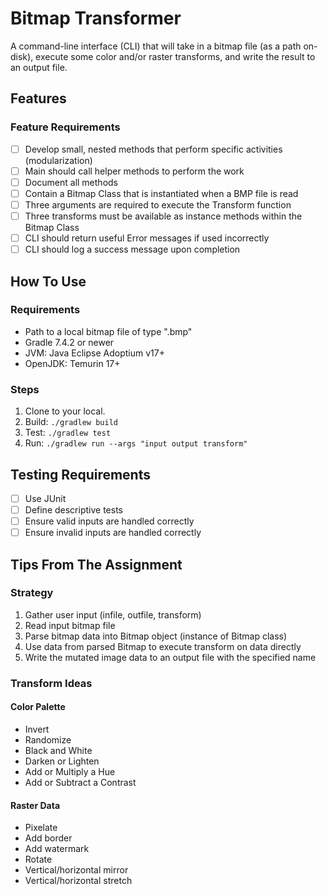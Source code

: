 # Bitmap Transformer

A command-line interface (CLI) that will take in a bitmap file (as a path on-disk), execute some color and/or raster transforms, and write the result to an output file.

## Features

### Feature Requirements

- [ ] Develop small, nested methods that perform specific activities (modularization)
- [ ] Main should call helper methods to perform the work
- [ ] Document all methods
- [ ] Contain a Bitmap Class that is instantiated when a BMP file is read
- [ ] Three arguments are required to execute the Transform function
- [ ] Three transforms must be available as instance methods within the Bitmap Class
- [ ] CLI should return useful Error messages if used incorrectly
- [ ] CLI should log a success message upon completion

## How To Use

### Requirements

- Path to a local bitmap file of type ".bmp"
- Gradle 7.4.2 or newer
- JVM: Java Eclipse Adoptium v17+
- OpenJDK: Temurin 17+

### Steps

1. Clone to your local.
2. Build: `./gradlew build`
3. Test: `./gradlew test`
4. Run: `./gradlew run --args "input output transform"`

## Testing Requirements

- [ ] Use JUnit
- [ ] Define descriptive tests
- [ ] Ensure valid inputs are handled correctly
- [ ] Ensure invalid inputs are handled correctly

## Tips From The Assignment

### Strategy

1. Gather user input (infile, outfile, transform)
2. Read input bitmap file
3. Parse bitmap data into Bitmap object (instance of Bitmap class)
4. Use data from parsed Bitmap to execute transform on data directly
5. Write the mutated image data to an output file with the specified name

### Transform Ideas

#### Color Palette

- Invert
- Randomize
- Black and White
- Darken or Lighten
- Add or Multiply a Hue
- Add or Subtract a Contrast

#### Raster Data

- Pixelate
- Add border
- Add watermark
- Rotate
- Vertical/horizontal mirror
- Vertical/horizontal stretch